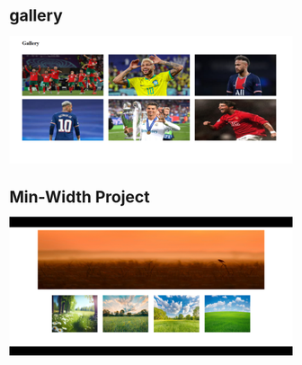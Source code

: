 <h1>gallery</h1>
<a href="https://dynamic-taffy-40f38f.netlify.app/"><img src="Gallery-Media/img/Media.png"></a>

<h1>Min-Width Project</h1>
<a href="https://frolicking-zuccutto-307b3f.netlify.app/"><img src="Min-width/layout.png"></a>

